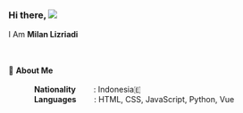 ### Hi there, ![](https://user-images.githubusercontent.com/18350557/176309783-0785949b-9127-417c-8b55-ab5a4333674e.gif)
I Am
<b>Milan Lizriadi</b>

<br><br>🧑 **About Me** <br><br>
&emsp;&emsp;&emsp; **Nationality**&emsp;&emsp;&nbsp;: Indonesia🇪<br>
&emsp;&emsp;&emsp; **Languages**&emsp;&emsp;&nbsp;: HTML, CSS, JavaScript, Python, Vue<br>
